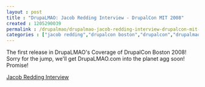 ```yaml
---
layout : post
title : "DrupaLMAO: Jacob Redding Interview - DrupalCon MIT 2008"
created : 1205290039
permalink : /drupalmao/drupalmao-jacob-redding-interview-drupalcon-mit-2008
categories : ["jacob redding","drupalcon boston","drupalcon","drupalmao"]
---
```

The first release in DrupaLMAO's Coverage of DrupalCon Boston 2008! Sorry for the jump, we'll get DrupaLMAO.com into the planet agg soon! Promise!

<a href="http://drupalmao.com/node/8">Jacob Redding Interview</a>
